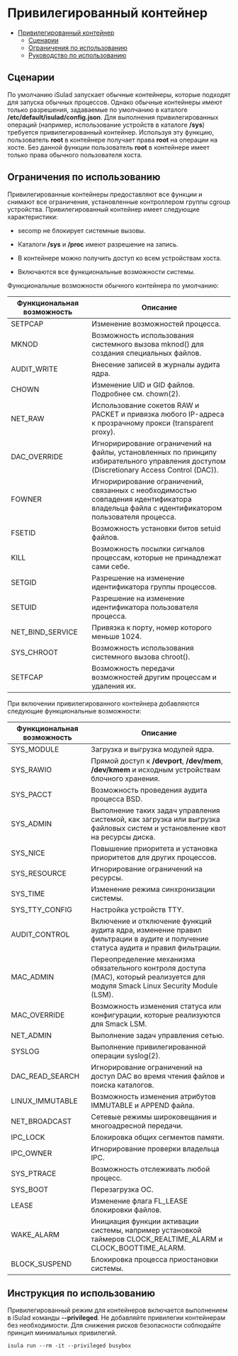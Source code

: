 # Привилегированный контейнер

- [Привилегированный контейнер](#privileged-container.)
  - [Сценарии](#scenarios)
  - [Ограничения по использованию](#usage-restrictions-1)
  - [Руководство по использованию](#usage-guide)

## Сценарии

По умолчанию iSulad запускает обычные контейнеры, которые подходят для запуска обычных процессов. Однако обычные контейнеры имеют только разрешения, задаваемые по умолчанию в каталоге **/etc/default/isulad/config.json**. Для выполнения привилегированных операций (например, использование устройств в каталоге **/sys**) требуется привилегированный контейнер. Используя эту функцию, пользователь **root** в контейнере получает права **root** на операции на хосте. Без данной функции пользователь **root** в контейнере имеет только права обычного пользователя хоста.

## Ограничения по использованию

Привилегированные контейнеры предоставляют все функции и снимают все ограничения, установленные контроллером группы cgroup устройства. Привилегированный контейнер имеет следующие характеристики:

- secomp не блокирует системные вызовы.

- Каталоги **/sys** и **/proc** имеют разрешение на запись.

- В контейнере можно получить доступ ко всем устройствам хоста.

- Включаются все функциональные возможности системы.

Функциональные возможности обычного контейнера по умолчанию:

| **Функциональная  возможность** | Описание                                                     |
| ------------------------------- | ------------------------------------------------------------ |
| SETPCAP                         | Изменение возможностей процесса.                             |
| MKNOD                           | Возможность использования системного вызова mknod() для создания специальных файлов. |
| AUDIT_WRITE                     | Внесение записей в журналы аудита ядра.                      |
| CHOWN                           | Изменение UID и GID файлов. Подробнее см. chown(2).          |
| NET_RAW                         | Использование сокетов RAW и PACKET и привязка любого IP-адреса к прозрачному прокси (transparent proxy). |
| DAC_OVERRIDE                    | Игноририрование ограничений на файлы, установленных по принципу избирательного управления доступом (Discretionary Access Control (DAC)). |
| FOWNER                          | Игноририрование ограничений, связанных с необходимостью совпадения идентификатора владельца файла с идентификатором пользователя процесса. |
| FSETID                          | Возможность установки битов setuid файлов.                   |
| KILL                            | Возможность посылки сигналов процессам, которые не принадлежат сами себе. |
| SETGID                          | Разрешение на изменение идентификатора группы процессов.     |
| SETUID                          | Разрешение на изменение идентификатора пользователя процесса. |
| NET_BIND_SERVICE                | Привязка к порту, номер которого меньше 1024.                |
| SYS_CHROOT                      | Возможность использования системного вызова chroot().        |
| SETFCAP                         | Возможность передачи возможностей другим процессам и удаления их. |

При включении привилегированного контейнера добавляются следующие функциональные возможности:

| Функциональная возможность | Описание                                                     |
| -------------------------- | ------------------------------------------------------------ |
| SYS_MODULE                 | Загрузка и выгрузка модулей ядра.                            |
| SYS_RAWIO                  | Прямой доступ к **/devport**, **/dev/mem**, **/dev/kmem** и исходным устройствам блочного хранения. |
| SYS_PACCT                  | Возможность проведения аудита процесса BSD.                  |
| SYS_ADMIN                  | Выполнение таких задач управления системой, как загрузка или выгрузка файловых систем и установление квот на ресурсы диска. |
| SYS_NICE                   | Повышение приоритета и установка приоритетов для других процессов. |
| SYS_RESOURCE               | Игнорирование ограничений на ресурсы.                        |
| SYS_TIME                   | Изменение режима синхронизации системы.                      |
| SYS_TTY_CONFIG             | Настройка устройств TTY.                                     |
| AUDIT_CONTROL              | Включение и отключение функций аудита ядра, изменение правил фильтрации в аудите и получение статуса аудита и правил фильтрации. |
| MAC_ADMIN                  | Переопределение механизма обязательного контроля доступа (MAC), который реализуется для модуля Smack Linux Security Module (LSM). |
| MAC_OVERRIDE               | Возможность изменения статуса или конфигурации, которые реализуются для Smack LSM. |
| NET_ADMIN                  | Выполнение задач управления сетью.                           |
| SYSLOG                     | Выполнение привилегированной операции syslog(2).             |
| DAC_READ_SEARCH            | Игнорирование ограничений на доступ DAC во время чтения файлов и поиска каталогов. |
| LINUX_IMMUTABLE            | Возможность изменения атрибутов IMMUTABLE и APPEND файла.    |
| NET_BROADCAST              | Сетевые режимы широковещания и многоадресной передачи.       |
| IPC_LOCK                   | Блокировка общих сегментов памяти.                           |
| IPC_OWNER                  | Игнорирование проверки владельца IPC.                        |
| SYS_PTRACE                 | Возможность отслеживать любой процесс.                       |
| SYS_BOOT                   | Перезагрузка ОС.                                             |
| LEASE                      | Изменение флага FL_LEASE блокировки файлов.                  |
| WAKE_ALARM                 | Инициация функции активации системы, например установкой таймеров CLOCK_REALTIME_ALARM и CLOCK_BOOTTIME_ALARM. |
| BLOCK_SUSPEND              | Блокировка процесса приостановки системы.                    |

## Инструкция по использованию

Привилегированный режим для контейнеров включается выполнением в iSulad команды 
**--privileged**. Не добавляйте привилегии контейнерам без необходимости. Для снижения рисков безопасности соблюдайте принцип минимальных привилегий.

```
isula run --rm -it --privileged busybox
```